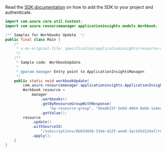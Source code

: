 Read the [SDK documentation](https://github.com/Azure/azure-sdk-for-java/blob/azure-resourcemanager-applicationinsights_1.0.0-beta.4/sdk/applicationinsights/azure-resourcemanager-applicationinsights/README.md) on how to add the SDK to your project and authenticate.

```java
import com.azure.core.util.Context;
import com.azure.resourcemanager.applicationinsights.models.Workbook;

/** Samples for Workbooks Update. */
public final class Main {
    /*
     * x-ms-original-file: specification/applicationinsights/resource-manager/Microsoft.Insights/stable/2021-08-01/examples/WorkbookUpdate.json
     */
    /**
     * Sample code: WorkbookUpdate.
     *
     * @param manager Entry point to ApplicationInsightsManager.
     */
    public static void workbookUpdate(
        com.azure.resourcemanager.applicationinsights.ApplicationInsightsManager manager) {
        Workbook resource =
            manager
                .workbooks()
                .getByResourceGroupWithResponse(
                    "my-resource-group", "deadb33f-5e0d-4064-8ebb-1a4ed0313eb2", null, Context.NONE)
                .getValue();
        resource
            .update()
            .withSourceId(
                "/subscriptions/6b643656-33eb-422f-aee8-3ac145d124af/resourceGroups/my-resource-group/providers/Microsoft.Web/sites/MyApp")
            .apply();
    }
}
```
